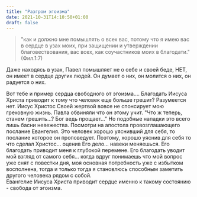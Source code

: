 ```yaml
---
title: "Разгром эгоизма"
date: 2021-10-31T14:10:50+01:00
draft: false
---
```


>"как и должно мне помышлять о всех вас, потому что я имею вас в сердце в узах моих, при защищении и утверждении благовествования, вас всех, как соучастников моих в благодати." (Фил.1:7)

Даже находясь в узах, Павел помышляет не о себе и своей беде, НЕТ, он имеет в сердце других людей. Он думает о них, он молится о них, он радуется о них. 

Вот тебе и пример сердца свободного от эгоизма....
Благодать Иисуса Христа приводит к тому что человек еще больше грешит? Разумеется нет. Иисус Христос Своей жертвой вовсе не спонсирует мою греховную жизнь. Павла обвиняли что он этому учит. "Что ж теперь, станем грешить...? Бог ведь прощает..." Но подобные нападки это всего лишь басни невежества. 
Посмотри на апостола провозглашающего послание Евангелия. Это человек хорошо уяснивший для себя, то послание которое он проповедует. Поэтому, хорошо уяснив для себя то что сделал Христос... оценив Его дело... навеки меняешься. Его благодать приводит меня к глубокой перемене. Его благодать уводит мой взгляд от самого себя... когда вдруг понимаешь что мой вопрос уже снят с повестки дня, моя основная потребность уже с избытком восполнена, тогда и только тогда я становлюсь способным заметить другого человека рядом с собой.       
Евангелие Иисуса Христа приводит сердце именно к такому состоянию - свобода от эгоизма. 


